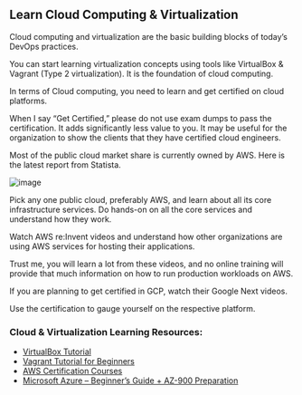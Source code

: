 ## Learn Cloud Computing & Virtualization

Cloud computing and virtualization are the basic building blocks of today’s DevOps practices.

You can start learning virtualization concepts using tools like VirtualBox & Vagrant (Type 2 virtualization). It is the foundation of cloud computing.

In terms of Cloud computing, you need to learn and get certified on cloud platforms.

When I say “Get Certified,” please do not use exam dumps to pass the certification. It adds significantly less value to you. It may be useful for the organization to show the clients that they have certified cloud engineers.

Most of the public cloud market share is currently owned by AWS. Here is the latest report from Statista.

![image](https://github.com/ben-le/DevOps_Trainings/assets/34547999/685f8f56-9476-4887-920f-340093737f9b)

Pick any one public cloud, preferably AWS, and learn about all its core infrastructure services. Do hands-on on all the core services and understand how they work.

Watch AWS re:Invent videos and understand how other organizations are using AWS services for hosting their applications.

Trust me, you will learn a lot from these videos, and no online training will provide that much information on how to run production workloads on AWS.

If you are planning to get certified in GCP, watch their Google Next videos.

Use the certification to gauge yourself on the respective platform.

### Cloud & Virtualization Learning Resources:

- [VirtualBox Tutorial](https://devopscube.com/virtual-box-tutorial/)
- [Vagrant Tutorial for Beginners](link-to-vagrant-tutorial)
- [AWS Certification Courses](link-to-aws-certification-courses)
- [Microsoft Azure – Beginner’s Guide + AZ-900 Preparation](link-to-azure-guide)

